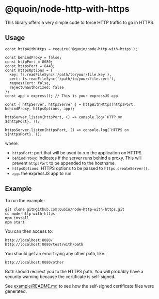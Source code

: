 # @quoin/node-http-with-https

This library offers a very simple code to force HTTP traffic to go in HTTPS.

## Usage

    const httpWithHttps = require('@quoin/node-http-with-https');

    const behindProxy = false;
    const httpPort = 8080;
    const httpsPort = 8443;
    const httpsOptions = {
      key: fs.readFileSync('/path/to/your/file.key'),
      cert: fs.readFileSync('/path/to/your/file.cert'),
      requestCert: false,
      rejectUnauthorized: false
    };
    const app = express(); // This is your expressJS app.

    const { httpServer, httpsServer } = httpWithHttps(httpsPort, behindProxy, httpsOptions, app);

    httpServer.listen(httpPort, () => console.log(`HTTP on ${httpPort}.`));

    httpsServer.listen(httpsPort, () => console.log(`HTTPS on ${httpsPort}.`));

where:

- `httpsPort`: port that will be used to run the application on HTTPS.
- `behindProxy`: Indicates if the server runs behind a proxy. This will prevent
  `httpsPort` to be appended to the hostname.
- `httpsOptions`: HTTPS options to be passed to `https.createServer()`.
- `app`: the expressJS app to run.


## Example


To run the example:

    git clone git@github.com:Quoin/node-http-with-https.git
    cd node-http-with-https
    npm install
    npm start

You can then access to:

    http://localhost:8080/
    http://localhost:8080/test/with/path

You should get an error trying any other path, like:

    http://localhost:8080/other

Both should redirect you to the HTTPS path. You will probably have a security
warning because the certificate is self-signed.

See [example/README.md](example/README.md) to see how the self-signed
certificate files were generated.
